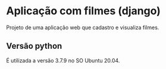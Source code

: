 # Aplicação com filmes (django)

Projeto de uma aplicação web que cadastro e visualiza filmes.

## Versão python

É utilizada a versão 3.7.9 no SO Ubuntu 20.04.
